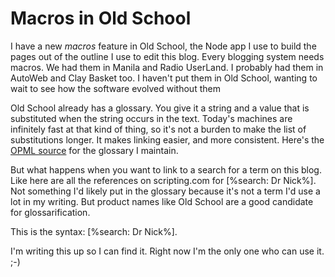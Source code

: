 # Macros in Old School
I have a new <i>macros</i> feature in Old School, the Node app I use to build the pages out of the outline I use to edit this blog. Every blogging system needs macros. We had them in Manila and Radio UserLand. I probably had them in AutoWeb and Clay Basket too. I haven't put them in Old School, wanting to wait to see how the software evolved without them

Old School already has a glossary. You give it a string and a value that is substituted when the string occurs in the text. Today's machines are infinitely fast at that kind of thing, so it's not a burden to make the list of substitutions longer. It makes linking easier, and more consistent. Here's the <a href="http://electricserver.scripting.com/users/davewiner/electric/glossary.opml">OPML source</a> for the glossary I maintain. 

But what happens when you want to link to a search for a term on this blog. Like here are all the references on scripting.com for [%search: Dr Nick%]. Not something I'd likely put in the glossary because it's not a term I'd use a lot in my writing. But product names like Old School are a good candidate for glossarification.

This is the syntax: &#91;%search: Dr Nick%]. 

I'm writing this up so I can find it. Right now I'm the only one who can use it. ;-)

